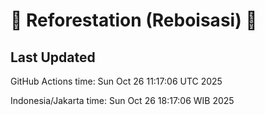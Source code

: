 
# 🌳 Reforestation (Reboisasi) 🌲

## Last Updated

GitHub Actions time: Sun Oct 26 11:17:06 UTC 2025

Indonesia/Jakarta time: Sun Oct 26 18:17:06 WIB 2025
